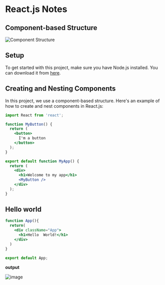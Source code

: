 # React.js Notes
## Component-based Structure

![Component Structure](https://github.com/Niltiwari7/React_js/assets/93751356/0a8b661d-8770-4235-bc5c-e4ee03caffe4)

## Setup

To get started with this project, make sure you have Node.js installed. You can download it from [here](https://nodejs.org/en/download).

## Creating and Nesting Components

In this project, we use a component-based structure. Here's an example of how to create and nest components in React.js:

```jsx
import React from 'react';

function MyButton() {
  return (
    <button>
      I'm a button
    </button>
  );
}

export default function MyApp() {
  return (
    <div>
      <h1>Welcome to my app</h1>
      <MyButton />
    </div>
  );
}
```
## Hello world
```jsx
function App(){
  return(
    <div className="App">
      <h1>Hello  World!</h1>
    </div>
  )
}

export default App;
```

**output**


![image](https://github.com/Niltiwari7/React_js/assets/93751356/01b671d7-186e-439b-842e-08b6bdaae959)
